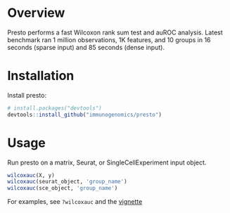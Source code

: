 # Overview

Presto performs a fast Wilcoxon rank sum test and auROC analysis. Latest benchmark ran 1 million observations, 1K features, and 10 groups in 16 seconds (sparse input) and 85 seconds (dense input). 


# Installation

Install presto:

```r
# install.packages("devtools")
devtools::install_github("immunogenomics/presto")
```

# Usage

Run presto on a matrix, Seurat, or SingleCellExperiment input object. 

```r
wilcoxauc(X, y)
wilcoxauc(seurat_object, 'group_name')
wilcoxauc(sce_object, 'group_name')
```

For examples, see `?wilcoxauc` and the [vignette](https://immunogenomics.github.io/presto/articles/getting-started.html)
